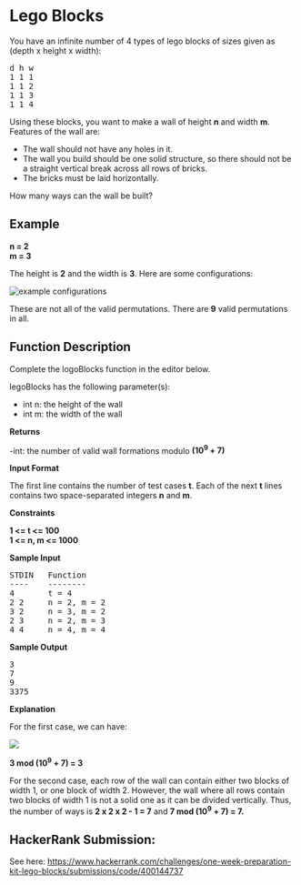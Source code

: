 # Lego Blocks

You have an infinite number of 4 types of lego blocks of sizes given as (depth x
height x width):

<pre>
d h w
1 1 1
1 1 2
1 1 3
1 1 4
</pre>

Using these blocks, you want to make a wall of height **n** and width **m**.
Features of the wall are:

- The wall should not have any holes in it.
- The wall you build should be one solid structure, so there should not be a
  straight vertical break across all rows of bricks.
- The bricks must be laid horizontally.

How many ways can the wall be built?

## Example

**n = 2**  
**m = 3**

The height is **2** and the width is **3**. Here are some configurations:

<img src="https://s3.amazonaws.com/hr-assets/0/1526322298-72d127a6f7-bricks.png" alt="example configurations">

These are not all of the valid permutations. There are **9** valid permutations
in all.

## Function Description
Complete the logoBlocks function in the editor below.

legoBlocks has the following parameter(s):
- int n: the height of the wall
- int m: the width of the wall

**Returns**

-int: the number of valid wall formations modulo **(10<sup>9</sup> + 7)**

**Input Format**

The first line contains the number of test cases **t**. Each of the next **t**
lines contains two space-separated integers **n** and **m**.

**Constraints**

**1 <= t <= 100**  
**1 <= n, m <= 1000**

**Sample Input**
<pre>
STDIN   Function
----    --------
4       t = 4
2 2     n = 2, m = 2
3 2     n = 3, m = 2
2 3     n = 2, m = 3
4 4     n = 4, m = 4
</pre>

**Sample Output**
<pre>
3
7
9
3375
</pre>

**Explanation**

For the first case, we can have:

<img src="https://s3.amazonaws.com/hr-assets/0/1526322982-b16b20303f-legosample.png">

**3 mod (10<sup>9</sup> + 7) = 3**

For the second case, each row of the wall can contain either two blocks of width
1, or one block of width 2. However, the wall where all rows contain two blocks
of width 1 is not a solid one as it can be divided vertically. Thus, the number
of ways is **2 x 2 x 2 - 1 = 7** and **7 mod (10<sup>9</sup> + 7) = 7.**

## HackerRank Submission:
See here: https://www.hackerrank.com/challenges/one-week-preparation-kit-lego-blocks/submissions/code/400144737
